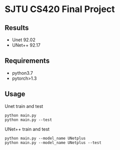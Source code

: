 SJTU CS420 Final Project
================
Results
-------------------
* Unet 92.02
* UNet++ 92.17

Requirements
-------------
* python3.7
* pytorch>1.3


Usage
-------------
Unet train and test

    python main.py
    python main.py --test
UNet++ train and test
        
    python main.py --model_name UNetplus
    python main.py --model_name UNetplus --test
